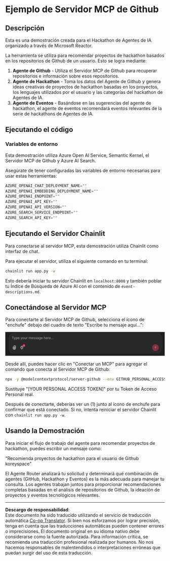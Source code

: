<!--
CO_OP_TRANSLATOR_METADATA:
{
  "original_hash": "9bf0395cbc541ce8db2a9699c8678dfc",
  "translation_date": "2025-08-30T14:50:22+00:00",
  "source_file": "11-agentic-protocols/code_samples/github-mcp/README.md",
  "language_code": "es"
}
-->
# Ejemplo de Servidor MCP de Github

## Descripción

Esta es una demostración creada para el Hackathon de Agentes de IA organizado a través de Microsoft Reactor.

La herramienta se utiliza para recomendar proyectos de hackathon basados en los repositorios de Github de un usuario. Esto se logra mediante:

1. **Agente de Github** - Utiliza el Servidor MCP de Github para recuperar repositorios e información sobre esos repositorios.
2. **Agente de Hackathon** - Toma los datos del Agente de Github y genera ideas creativas de proyectos de hackathon basadas en los proyectos, los lenguajes utilizados por el usuario y las categorías del hackathon de Agentes de IA.
3. **Agente de Eventos** - Basándose en las sugerencias del agente de hackathon, el agente de eventos recomendará eventos relevantes de la serie de hackathons de Agentes de IA.

## Ejecutando el código 

### Variables de entorno

Esta demostración utiliza Azure Open AI Service, Semantic Kernel, el Servidor MCP de Github y Azure AI Search.

Asegúrate de tener configuradas las variables de entorno necesarias para usar estas herramientas:

```python
AZURE_OPENAI_CHAT_DEPLOYMENT_NAME=""
AZURE_OPENAI_EMBEDDING_DEPLOYMENT_NAME=""
AZURE_OPENAI_ENDPOINT=""
AZURE_OPENAI_API_KEY=""
AZURE_OPENAI_API_VERSION=""
AZURE_SEARCH_SERVICE_ENDPOINT=""
AZURE_SEARCH_API_KEY=""
``` 

## Ejecutando el Servidor Chainlit

Para conectarse al servidor MCP, esta demostración utiliza Chainlit como interfaz de chat.

Para ejecutar el servidor, utiliza el siguiente comando en tu terminal:

```bash
chainlit run app.py -w
```

Esto debería iniciar tu servidor Chainlit en `localhost:8000` y también poblar tu Índice de Búsqueda de Azure AI con el contenido de `event-descriptions.md`.

## Conectándose al Servidor MCP

Para conectarte al Servidor MCP de Github, selecciona el ícono de "enchufe" debajo del cuadro de texto "Escribe tu mensaje aquí...":

![Conexión MCP](../../../../../translated_images/mcp-chainlit-1.7ed66d648e3cfb28f1ea5f320b91e4404df4a24a0f236ce3de999666621f1cfc.es.png)

Desde allí, puedes hacer clic en "Conectar un MCP" para agregar el comando que conecta al Servidor MCP de Github:

```bash
npx -y @modelcontextprotocol/server-github --env GITHUB_PERSONAL_ACCESS_TOKEN=[YOUR PERSONAL ACCESS TOKEN]
```

Sustituye "[YOUR PERSONAL ACCESS TOKEN]" por tu Token de Acceso Personal real.

Después de conectarte, deberías ver un (1) junto al ícono de enchufe para confirmar que está conectado. Si no, intenta reiniciar el servidor Chainlit con `chainlit run app.py -w`.

## Usando la Demostración 

Para iniciar el flujo de trabajo del agente para recomendar proyectos de hackathon, puedes escribir un mensaje como:

"Recomienda proyectos de hackathon para el usuario de Github koreyspace"

El Agente Router analizará tu solicitud y determinará qué combinación de agentes (GitHub, Hackathon y Eventos) es la más adecuada para manejar tu consulta. Los agentes trabajan juntos para proporcionar recomendaciones completas basadas en el análisis de repositorios de Github, la ideación de proyectos y eventos tecnológicos relevantes.

---

**Descargo de responsabilidad**:  
Este documento ha sido traducido utilizando el servicio de traducción automática [Co-op Translator](https://github.com/Azure/co-op-translator). Si bien nos esforzamos por lograr precisión, tenga en cuenta que las traducciones automáticas pueden contener errores o imprecisiones. El documento original en su idioma nativo debe considerarse como la fuente autorizada. Para información crítica, se recomienda una traducción profesional realizada por humanos. No nos hacemos responsables de malentendidos o interpretaciones erróneas que puedan surgir del uso de esta traducción.